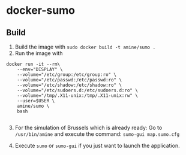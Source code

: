 # docker-sumo

## Build

1. Build the image with `sudo docker build -t amine/sumo .`
2. Run the image with
```
docker run -it --rm\
    --env="DISPLAY" \
    --volume="/etc/group:/etc/group:ro" \
    --volume="/etc/passwd:/etc/passwd:ro" \
    --volume="/etc/shadow:/etc/shadow:ro" \
    --volume="/etc/sudoers.d:/etc/sudoers.d:ro" \
    --volume="/tmp/.X11-unix:/tmp/.X11-unix:rw" \
    --user=$USER \
    amine/sumo \
    bash
    
```

3. For the simulation of Brussels which is already ready:
Go to `/usr/bin/amine` and execute the command: `sumo-gui map.sumo.cfg`

5. Execute `sumo` or `sumo-gui` if you just want to launch the application.
